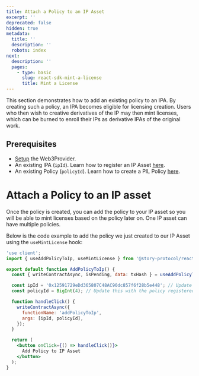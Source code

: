 ```yaml
---
title: Attach a Policy to an IP Asset
excerpt: ''
deprecated: false
hidden: true
metadata:
  title: ''
  description: ''
  robots: index
next:
  description: ''
  pages:
    - type: basic
      slug: react-sdk-mint-a-license
      title: Mint a License
---
```

This section demonstrates how to add an existing policy to an IPA. By creating such a policy, an IPA becomes eligible for licensing creation. Users who then wish to creative derivatives of the IP may then mint licenses, which can be burned to enroll their IPs as derivative IPAs of the original work.

## Prerequisites

- [Setup](doc:react-sdk-setup) the Web3Provider.
- An existing IPA (`ipId`). Learn how to register an IP Asset [here](doc:react-sdk-register-an-nft-as-an-ip-asset).
- An existing Policy (`policyId`). Learn how to create a PIL Policy [here](doc:react-sdk-create-a-pil-policy).

# Attach a Policy to an IP asset

Once the policy is created, you can add the policy to your IP asset so you will be able to mint licenses based on the policy later on. One IP asset can have multiple policies.

Below is the code example to add the policy we just created to our IP Asset using the `useMintLicense` hook:

```jsx AddPolicyToIPAsset.tsx
'use client';
import { useAddPolicyToIp, useMintLicense } from '@story-protocol/react';

export default function AddPolicyToIp() {
  const { writeContractAsync, isPending, data: txHash } = useAddPolicyToIp();

  const ipId = '0x12591729eDd365807C48AC90dc857f6f28b5e448'; // Update this with the IP ID address you registered from RegisterRootIp.tsx
  const policyId = BigInt(4); // Update this with the policy registered in RegisterPILPolicy.tsx, or use a pre-existing policy that allows for derivatives

  function handleClick() {
    writeContractAsync({
      functionName: 'addPolicyToIp',
      args: [ipId, policyId],
    });
  }

  return (
    <button onClick={() => handleClick()}>
      Add Policy to IP Asset
    </button>
  );
}
```